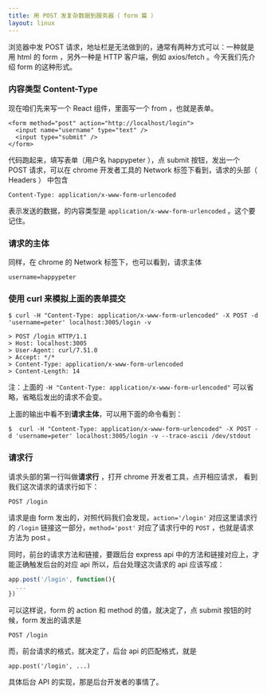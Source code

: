 ```yaml
---
title: 用 POST 发复杂数据到服务器（ form 篇 ）
layout: linux
---
```


浏览器中发 POST 请求，地址栏是无法做到的，通常有两种方式可以：一种就是用 html 的
form ，另外一种是 HTTP 客户端，例如 axios/fetch 。今天我们先介绍 form 的这种形式。


### 内容类型 Content-Type

现在咱们先来写一个 React 组件，里面写一个 from ，也就是表单。


```
<form method="post" action="http://localhost/login">
  <input name="username" type="text" />
  <input type="submit" />
</form>
```

代码跑起来，填写表单（用户名 happypeter ），点 submit 按钮，发出一个 POST 请求，可以在 chrome 开发者工具的 Network 标签下看到，请求的头部（ Headers ） 中包含

```
Content-Type: application/x-www-form-urlencoded
```

表示发送的数据，的内容类型是 `application/x-www-form-urlencoded` 。这个要记住。

### 请求的主体

同样，在 chrome 的 Network 标签下，也可以看到，请求主体

```
username=happypeter
```

### 使用 curl 来模拟上面的表单提交

```
$ curl -H "Content-Type: application/x-www-form-urlencoded" -X POST -d 'username=peter' localhost:3005/login -v

> POST /login HTTP/1.1
> Host: localhost:3005
> User-Agent: curl/7.51.0
> Accept: */*
> Content-Type: application/x-www-form-urlencoded
> Content-Length: 14
```

注：上面的 `-H "Content-Type: application/x-www-form-urlencoded"` 可以省略，省略后发出的请求不会变。

上面的输出中看不到**请求主体**，可以用下面的命令看到：

```
$  curl -H "Content-Type: application/x-www-form-urlencoded" -X POST -d 'username=peter' localhost:3005/login -v --trace-ascii /dev/stdout
```

### 请求行

请求头部的第一行叫做**请求行** ，打开 chrome 开发者工具，点开相应请求，
看到我们这次请求的请求行如下：

```
POST /login
```

请求是由 form 发出的，对照代码我们会发现，`action='/login'` 对应这里请求行的 `/login` 链接这一部分，`method='post'` 对应了请求行中的 `POST` ，也就是请求方法为 post 。

同时，前台的请求方法和链接，要跟后台 express api 中的方法和链接对应上，才能正确触发后台的对应 api 所以，后台处理这次请求的 api 应该写成：

```js
app.post('/login', function(){
  ...
})
```

可以这样说，form 的 action 和 method 的值，就决定了，点 submit 按钮的时候，form 发出的请求是

```
POST /login
```

而，前台请求的格式，就决定了，后台 api 的匹配格式，就是

```
app.post('/login', ...)
```

具体后台 API 的实现，那是后台开发者的事情了。
